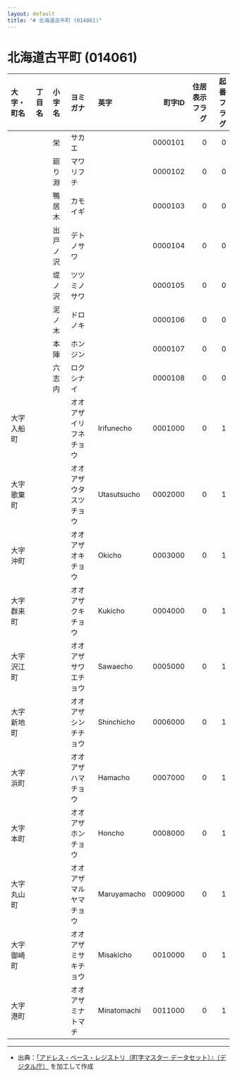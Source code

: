 ```yaml
---
layout: default
title: "# 北海道古平町 (014061)"
---
```


# 北海道古平町 (014061)

| 大字・町名 | 丁目名 | 小字名 | ヨミガナ | 英字 | 町字ID | 住居表示フラグ | 起番フラグ |
|:--------|:------|:------|:-----------------|:---------------------|--------:|----------:|--------:|
|  |  | 栄 | サカエ |  | 0000101 | 0 | 0 |
|  |  | 廻り淵 | マワリフチ |  | 0000102 | 0 | 0 |
|  |  | 鴨居木 | カモイギ |  | 0000103 | 0 | 0 |
|  |  | 出戸ノ沢 | デトノサワ |  | 0000104 | 0 | 0 |
|  |  | 堤ノ沢 | ツツミノサワ |  | 0000105 | 0 | 0 |
|  |  | 泥ノ木 | ドロノキ |  | 0000106 | 0 | 0 |
|  |  | 本陣 | ホンジン |  | 0000107 | 0 | 0 |
|  |  | 六志内 | ロクシナイ |  | 0000108 | 0 | 0 |
| 大字入船町 |  |  | オオアザイリフネチョウ | Irifunecho | 0001000 | 0 | 1 |
| 大字歌棄町 |  |  | オオアザウタスツチョウ | Utasutsucho | 0002000 | 0 | 1 |
| 大字沖町 |  |  | オオアザオキチョウ | Okicho | 0003000 | 0 | 1 |
| 大字群来町 |  |  | オオアザクキチョウ | Kukicho | 0004000 | 0 | 1 |
| 大字沢江町 |  |  | オオアザサワエチョウ | Sawaecho | 0005000 | 0 | 1 |
| 大字新地町 |  |  | オオアザシンチチョウ | Shinchicho | 0006000 | 0 | 1 |
| 大字浜町 |  |  | オオアザハマチョウ | Hamacho | 0007000 | 0 | 1 |
| 大字本町 |  |  | オオアザホンチョウ | Honcho | 0008000 | 0 | 1 |
| 大字丸山町 |  |  | オオアザマルヤマチョウ | Maruyamacho | 0009000 | 0 | 1 |
| 大字御崎町 |  |  | オオアザミサキチョウ | Misakicho | 0010000 | 0 | 1 |
| 大字港町 |  |  | オオアザミナトマチ | Minatomachi | 0011000 | 0 | 1 |

---

- 出典：[「アドレス・ベース・レジストリ（町字マスター データセット）』（デジタル庁）](https://www.digital.go.jp/policies/base_registry_address/) を加工して作成